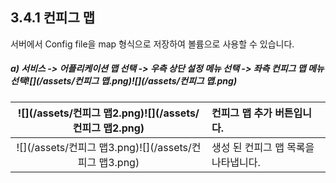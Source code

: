 ## 3.4.1 컨피그 맵

서버에서 Config file을 map 형식으로 저장하여 볼륨으로 사용할 수 있습니다.

##### a\) 서비스 -&gt; 어플리케이션 맵 선택 -&gt;  우측 상단 설정 메뉴 선택 -&gt; 좌측 컨피그 맵 메뉴 선택![](/assets/컨피그 맵.png)![](/assets/컨피그 맵.png)

| ![](/assets/컨피그 맵2.png)![](/assets/컨피그 맵2.png) | 컨피그 맵 추가 버튼입니다. |
| :---: | :--- |
| ![](/assets/컨피그 맵3.png)![](/assets/컨피그 맵3.png) | 생성 된 컨피그 맵 목록을 나타냅니다. |



